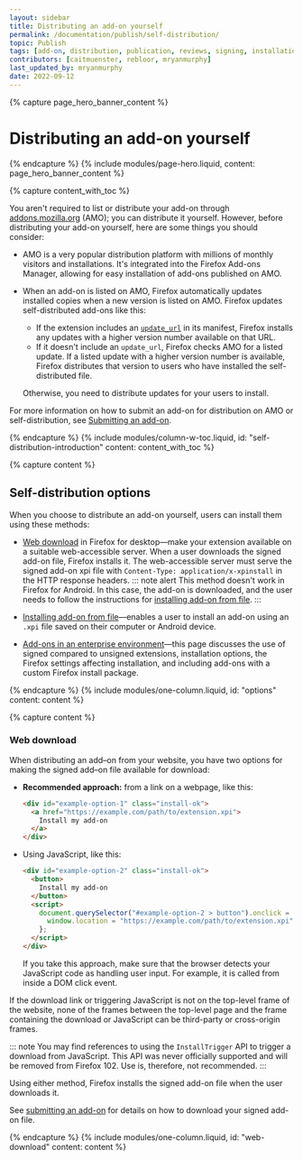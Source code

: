 ```yaml
---
layout: sidebar
title: Distributing an add-on yourself
permalink: /documentation/publish/self-distribution/
topic: Publish
tags: [add-on, distribution, publication, reviews, signing, installation]
contributors: [caitmuenster, rebloor, mryanmurphy]
last_updated_by: mryanmurphy
date: 2022-09-12
---
```


<!-- Page Hero Banner -->

{% capture page_hero_banner_content %}

# Distributing an add-on yourself

{% endcapture %}
{% include modules/page-hero.liquid,
	content: page_hero_banner_content
%}

<!-- END: Page Hero Banner -->

<!-- Content with Table of Contents Module -->

{% capture content_with_toc %}

You aren't required to list or distribute your add-on through [addons.mozilla.org](https://addons.mozilla.org) (AMO); you can distribute it yourself. However, before distributing your add-on yourself, here are some things you should consider:

- AMO is a very popular distribution platform with millions of monthly visitors and installations. It's integrated into the Firefox Add-ons Manager, allowing for easy installation of add-ons published on AMO.

- When an add-on is listed on AMO, Firefox automatically updates installed copies when a new version is listed on AMO. Firefox updates self-distributed add-ons like this:

  - If the extension includes an [`update_url`](https://developer.mozilla.org/docs/Mozilla/Add-ons/Updates) in its manifest, Firefox installs any updates with a higher version number available on that URL.
  - If it doesn't include an `update_url`, Firefox checks AMO for a listed update. If a listed update with a higher version number is available, Firefox distributes that version to users who have installed the self-distributed file.

  Otherwise, you need to distribute updates for your users to install.

For more information on how to submit an add-on for distribution on AMO or self-distribution, see [Submitting an add-on](/documentation/publish/submitting-an-add-on/).

{% endcapture %}
{% include modules/column-w-toc.liquid,
	id: "self-distribution-introduction"
	content: content_with_toc
%}

<!-- END: Content with Table of Contents -->

<!-- Single Column Body Module -->

{% capture content %}

## Self-distribution options

When you choose to distribute an add-on yourself, users can install them using these methods:

- [Web download](#web-download) in Firefox for desktop—make your extension available on a suitable web-accessible server. When a user downloads the signed add-on file, Firefox installs it. The web-accessible server must serve the signed add-on xpi file with `Content-Type: application/x-xpinstall` in the HTTP response headers.
  ::: note alert
  This method doesn't work in Firefox for Android. In this case, the add-on is downloaded, and the user needs to follow the instructions for [installing add-on from file](/documentation/publish/install-self-distributed#install-addon-from-file-android).
  :::

- [Installing add-on from file](/documentation/publish/install-self-distributed)—enables a user to install an add-on using an `.xpi` file saved on their computer or Android device.

- [Add-ons in an enterprise environment](/documentation/enterprise/enterprise-distribution/)—this page discusses the use of signed compared to unsigned extensions, installation options, the Firefox settings affecting installation, and including add-ons with a custom Firefox install package.

{% endcapture %}
{% include modules/one-column.liquid,
  id: "options"
  content: content
%}

{% capture content %}

### Web download

When distributing an add–on from your website, you have two options for making the signed add–on file available for download:

- **Recommended approach:** from a link on a webpage, like this:
  ```html
  <div id="example-option-1" class="install-ok">
    <a href="https://example.com/path/to/extension.xpi">
      Install my add-on
    </a>
  </div>
  ```

- Using JavaScript, like this:
  ```html
  <div id="example-option-2" class="install-ok">
    <button>
      Install my add-on
    </button>
    <script>
      document.querySelector("#example-option-2 > button").onclick = () => {
        window.location = "https://example.com/path/to/extension.xpi";
      };
    </script>
  </div>
  ```
  If you take this approach, make sure that the browser detects your JavaScript code as handling user input. For example, it is called from inside a DOM click event.

If the download link or triggering JavaScript is not on the top-level frame of the website, none of the frames between the top-level page and the frame containing the download or JavaScript can be third-party or cross-origin frames.

::: note
You may find references to using the `InstallTrigger` API to trigger a download from JavaScript. This API was never officially supported and will be removed from Firefox 102. Use is, therefore, not recommended.
:::

Using either method, Firefox installs the signed add-on file when the user downloads it.

See [submitting an add-on](/documentation/publish/submitting-an-add-on/#self-distribution) for details on how to download your signed add-on file.

{% endcapture %}
{% include modules/one-column.liquid,
  id: "web-download"
  content: content
%}

<!-- END: Single Column Body Module -->


